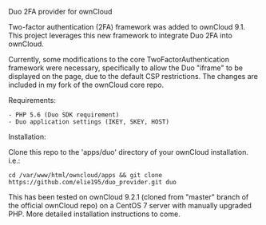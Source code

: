 Duo 2FA provider for ownCloud

Two-factor authentication (2FA) framework was added to ownCloud 9.1. This project leverages this new framework to integrate Duo 2FA into ownCloud.

Currently, some modifications to the core TwoFactorAuthentication framework were necessary, specifically to allow the Duo "iframe" to be displayed on the page, due to the default CSP restrictions. The changes are included in my fork of the ownCloud core repo.

Requirements:

    - PHP 5.6 (Duo SDK requirement)
    - Duo application settings (IKEY, SKEY, HOST)
    
Installation:
    
Clone this repo to the 'apps/duo' directory of your ownCloud installation. i.e.:

    cd /var/www/html/owncloud/apps && git clone https://github.com/elie195/duo_provider.git duo
    
This has been tested on ownCloud 9.2.1 (cloned from "master" branch of the official ownCloud repo) on a CentOS 7 server with manually upgraded PHP. More detailed installation instructions to come.
